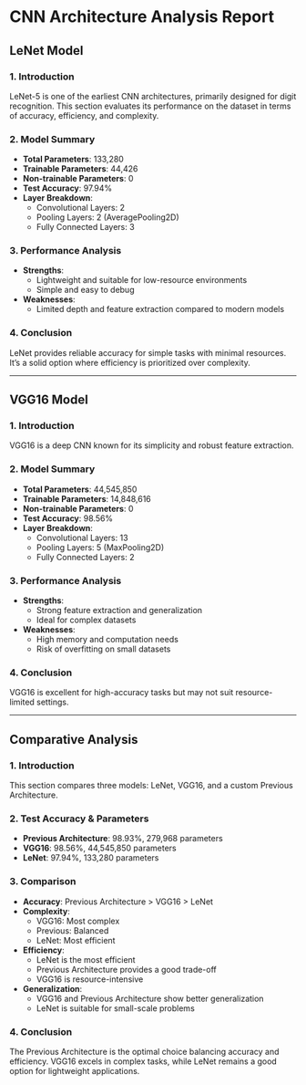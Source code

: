 # CNN Architecture Analysis Report

## LeNet Model

### 1. Introduction
LeNet-5 is one of the earliest CNN architectures, primarily designed for digit recognition. This section evaluates its performance on the dataset in terms of accuracy, efficiency, and complexity.

### 2. Model Summary
- **Total Parameters**: 133,280  
- **Trainable Parameters**: 44,426  
- **Non-trainable Parameters**: 0  
- **Test Accuracy**: 97.94%  
- **Layer Breakdown**:
  - Convolutional Layers: 2  
  - Pooling Layers: 2 (AveragePooling2D)  
  - Fully Connected Layers: 3

### 3. Performance Analysis
- **Strengths**:
  - Lightweight and suitable for low-resource environments
  - Simple and easy to debug
- **Weaknesses**:
  - Limited depth and feature extraction compared to modern models

### 4. Conclusion
LeNet provides reliable accuracy for simple tasks with minimal resources. It’s a solid option where efficiency is prioritized over complexity.

---

## VGG16 Model

### 1. Introduction
VGG16 is a deep CNN known for its simplicity and robust feature extraction.

### 2. Model Summary
- **Total Parameters**: 44,545,850  
- **Trainable Parameters**: 14,848,616  
- **Non-trainable Parameters**: 0  
- **Test Accuracy**: 98.56%  
- **Layer Breakdown**:
  - Convolutional Layers: 13  
  - Pooling Layers: 5 (MaxPooling2D)  
  - Fully Connected Layers: 2

### 3. Performance Analysis
- **Strengths**:
  - Strong feature extraction and generalization
  - Ideal for complex datasets
- **Weaknesses**:
  - High memory and computation needs
  - Risk of overfitting on small datasets

### 4. Conclusion
VGG16 is excellent for high-accuracy tasks but may not suit resource-limited settings.

---

## Comparative Analysis

### 1. Introduction
This section compares three models: LeNet, VGG16, and a custom Previous Architecture.

### 2. Test Accuracy & Parameters
- **Previous Architecture**: 98.93%, 279,968 parameters  
- **VGG16**: 98.56%, 44,545,850 parameters  
- **LeNet**: 97.94%, 133,280 parameters

### 3. Comparison
- **Accuracy**: Previous Architecture > VGG16 > LeNet  
- **Complexity**:
  - VGG16: Most complex
  - Previous: Balanced
  - LeNet: Most efficient
- **Efficiency**:
  - LeNet is the most efficient
  - Previous Architecture provides a good trade-off
  - VGG16 is resource-intensive
- **Generalization**:
  - VGG16 and Previous Architecture show better generalization
  - LeNet is suitable for small-scale problems

### 4. Conclusion
The Previous Architecture is the optimal choice balancing accuracy and efficiency. VGG16 excels in complex tasks, while LeNet remains a good option for lightweight applications.
